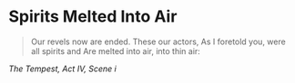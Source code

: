 Spirits Melted Into Air
=======================

> Our revels now are ended. These our actors,
> As I foretold you, were all spirits and
> Are melted into air, into thin air:

_The Tempest, Act IV, Scene i_
